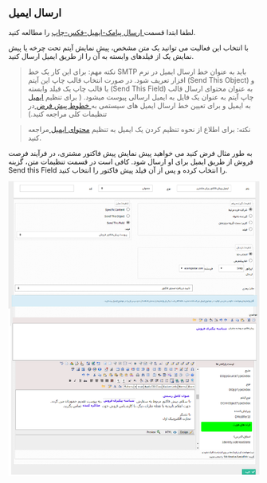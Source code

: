 ﻿## ارسال ایمیل 

لطفا ابتدا قسمت[ ارسال پیامک-ایمیل-فکس-چاپ](https://github.com/1stco/PayamGostarDocs/blob/master/help%202.5.4/Settings/Personalization-crm/Overview/Process-design/Create-a-work-cycle/Activity/Send%20SMS%2C%20email/Send%20SMS%2C%20email.md) را مطالعه کنید.


با انتخاب این فعالیت می توانید یک متن مشخص، پیش نمایش آیتم تحت چرخه یا پیش نمایش یک از فیلدهای وابسته به آن را از طریق ایمیل ارسال کنید.

> نکته مهم:  برای این کار یک خط SMTP باید به عنوان خط ارسال ایمیل در نرم افزار تعریف شود. در صورت انتخاب قالب چاپ این آیتم (Send This Object) و یا قالب چاپ یک فیلد وابسته (Send This Field) به عنوان محتوای ارسال قالب چاپ آیتم به عنوان یک فایل به ایمیل ارسالی پیوست میشود. ( برای تنظیم [ایمیل](https://github.com/1stco/PayamGostarDocs/blob/master/help%202.5.4/Settings/General-settings/email-s/email-s.md) به ایمیل و برای تعیین خط ارسال ایمیل های سیستمی به[ خطوط پیش فرض ](https://github.com/1stco/PayamGostarDocs/blob/master/help%202.5.4/Settings/General-settings/Default-lines/Default-lines.md)در تنظیمات کلی  مراجعه کنید.)


> نکته: برای اطلاع از نحوه تنظیم کردن یک ایمیل به تنظیم [محتوای ایمیل ](https://github.com/1stco/PayamGostarDocs/blob/master/help%202.5.4/Marketing/email/send-group-email/2-tanzim-matn-email/2-tanzim-matn-email.md)مراجعه کنید.

به طور مثال فرض کنید می خواهید پیش نمایش پیش فاکتور مشتری، در فرآیند فرصت فروش از طریق ایمیل برای او ارسال شود. کافی است در قسمت تنظیمات متن، گزینه Send this  Field را انتخاب کرده و پس از آن فیلد پیش فاکتور را انتخاب کنید.

![](SendEmail.png)

